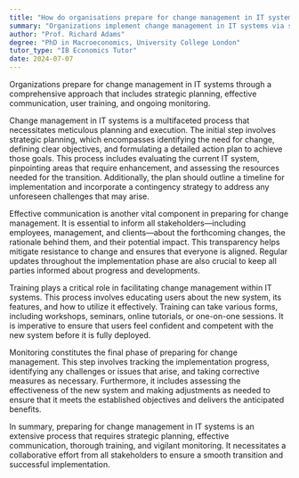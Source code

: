 ```yaml
---
title: "How do organisations prepare for change management in IT systems?"
summary: "Organizations implement change management in IT systems via strategic planning, effective communication, comprehensive training, and ongoing monitoring to ensure successful transitions and adaptability."
author: "Prof. Richard Adams"
degree: "PhD in Macroeconomics, University College London"
tutor_type: "IB Economics Tutor"
date: 2024-07-07
---
```


Organizations prepare for change management in IT systems through a comprehensive approach that includes strategic planning, effective communication, user training, and ongoing monitoring.

Change management in IT systems is a multifaceted process that necessitates meticulous planning and execution. The initial step involves strategic planning, which encompasses identifying the need for change, defining clear objectives, and formulating a detailed action plan to achieve those goals. This process includes evaluating the current IT system, pinpointing areas that require enhancement, and assessing the resources needed for the transition. Additionally, the plan should outline a timeline for implementation and incorporate a contingency strategy to address any unforeseen challenges that may arise.

Effective communication is another vital component in preparing for change management. It is essential to inform all stakeholders—including employees, management, and clients—about the forthcoming changes, the rationale behind them, and their potential impact. This transparency helps mitigate resistance to change and ensures that everyone is aligned. Regular updates throughout the implementation phase are also crucial to keep all parties informed about progress and developments.

Training plays a critical role in facilitating change management within IT systems. This process involves educating users about the new system, its features, and how to utilize it effectively. Training can take various forms, including workshops, seminars, online tutorials, or one-on-one sessions. It is imperative to ensure that users feel confident and competent with the new system before it is fully deployed.

Monitoring constitutes the final phase of preparing for change management. This step involves tracking the implementation progress, identifying any challenges or issues that arise, and taking corrective measures as necessary. Furthermore, it includes assessing the effectiveness of the new system and making adjustments as needed to ensure that it meets the established objectives and delivers the anticipated benefits.

In summary, preparing for change management in IT systems is an extensive process that requires strategic planning, effective communication, thorough training, and vigilant monitoring. It necessitates a collaborative effort from all stakeholders to ensure a smooth transition and successful implementation.
    